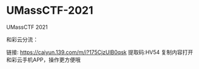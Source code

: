 # UMassCTF-2021
UMassCTF 2021

和彩云分流：

链接: https://caiyun.139.com/m/i?175CjzUlB0qsk  提取码:HV54  复制内容打开和彩云手机APP，操作更方便哦
